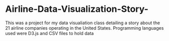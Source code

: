 # Airline-Data-Visualization-Story-

This was a project for my data visualiation class detailing a story about the 21 airline companies operating in the United States. 
Programming languages used were D3.js and CSV files to hold data
